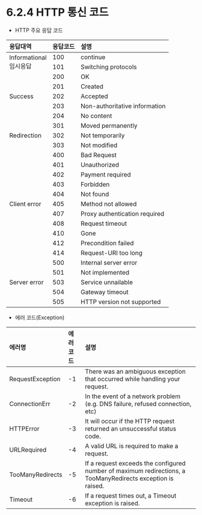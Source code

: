 # 6.2.4 HTTP 통신 코드

* HTTP 주요 응답 코드 
<table>
  <thead>
    <tr>
      <th style="text-align:left">응답대역</th>
      <th style="text-align:left">응답코드</th>
      <th style="text-align:left">설명</th>
    </tr>
  </thead>
  <tbody>
    <tr>
      <td rowspan="2">Informational<br/>임시응답</td>
      <td>
        100
      </td>
      <td>
      continue
      </td>
    </tr>
    <tr>
      <td>
        101
      </td>
      <td>
      Switching protocols
      </td>
    </tr>
    <tr>
    <tr>
      <td rowspan="5">Success</td>
      <td>
        200
      </td>
      <td>
      OK
      </td>
    </tr>
    <tr>
      <td>
        201
      </td>
      <td>
      Created
      </td>
    </tr>
    <tr>
      <td>
        202
      </td>
      <td>
      Accepted
      </td>
    </tr>
    <tr>
      <td>
        203
      </td>
      <td>
      Non-authoritative information
      </td>
    </tr>
    <tr>
      <td>
        204
      </td>
      <td>
      No content
      </td>
    </tr>
    <tr>
    <tr>
      <td rowspan="3">Redirection</td>
      <td>
        301
      </td>
      <td>
      Moved permanently
      </td>
    </tr>
    <tr>
      <td>
        302
      </td>
      <td>
      Not temporarily
      </td>
    </tr>
    <tr>
      <td>
        303
      </td>
      <td>
      Not modified
      </td>
    </tr>
    <tr>
      <td rowspan="11">Client error</td>
      <td>
        400
      </td>
      <td>
      Bad Request
      </td>
    </tr>
    <tr>
      <td>
        401
      </td>
      <td>
      Unauthorized 
      </td>
    </tr>
    <tr>
      <td>
        402
      </td>
      <td>
      Payment required
      </td>
    </tr>
    <tr>
      <td>
        403
      </td>
      <td>
      Forbidden 
      </td>
    </tr>
    <tr>
      <td>
        404
      </td>
      <td>
      Not found 
      </td>
    </tr>
    <tr>
      <td>
        405
      </td>
      <td>
      Method not allowed
      </td>
    </tr>
    <tr>
      <td>
        407
      </td>
      <td>
      Proxy authentication required 
      </td>
    </tr>
    <tr>
      <td>
        408
      </td>
      <td>
      Request timeout
      </td>
    </tr>
    <tr>
      <td>
        410
      </td>
      <td>
      Gone  
      </td>
    </tr>
    <tr>
      <td>
        412
      </td>
      <td>
      Precondition failed
      </td>
    </tr>
    <tr>
      <td>
        414
      </td>
      <td>
      Request-URI too long
      </td>
    </tr>
    <tr>
      <td rowspan="5">Server error</td>
      <td>
        500
      </td>
      <td>
       Internal server error 
      </td>
    </tr>
    <tr>
      <td>
        501
      </td>
      <td>
      Not implemented
      </td>
    </tr>
    <tr>
      <td>
        503
      </td>
      <td>
      Service unnailable
      </td>
    </tr>
    <tr>
      <td>
        504
      </td>
      <td>
      Gateway timeout
      </td>
    </tr>
    <tr>
      <td>
        505
      </td>
      <td>
      HTTP version not supported
      </td>
    </tr>
  </tbody>
</table>


* 에러 코드(Exception)

<table>
  <thead>
    <tr>
    <th style="text-align:left">에러명</th>
      <th style="text-align:left">에러코드</th>
      <th style="text-align:left">설명</th>
    </tr>
  </thead>
  <tbody>
    <tr>
      <td>RequestException</td>      
      <td>
        -1
      </td>
      <td>
      There was an ambiguous exception that occurred while handling your request.
      </td>
    </tr>
    <tr>
      <td> ConnectionErr</td>
      <td>
        -2
      </td>
      <td>
      In the event of a network problem (e.g. DNS failure, refused connection, etc)
      </td>
    </tr>
    <tr>
    <td> HTTPError
      <td>
        -3
      </td>
      <td>
      It will occur if the HTTP request returned an unsuccessful status code.
      </td>
    </tr>
    <tr>
    <td>URLRequired</td>
      <td>
        -4
      </td>
      <td>
      A valid URL is required to make a request.
      </td>
    </tr>
    <tr>
    <td>TooManyRedirects</td>
      <td>-5</td>
      <td>
      If a request exceeds the configured number of maximum redirections, a TooManyRedirects exception is raised.
      </td>
    </tr>
    <tr>
    <td>Timeout</td>
      <td>
        -6
      </td>
      <td>
      If a request times out, a Timeout exception is raised.
      </td>
    </tr>
  </tbody>
</table>
    
  